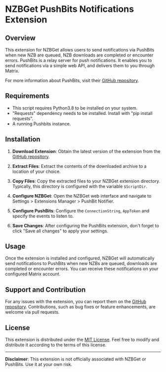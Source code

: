 # NZBGet PushBits Notifications Extension

## Overview

This extension for NZBGet allows users to send notifications via PushBits when new NZB are queued, NZB downloads are completed or encounter errors. PushBits is a relay server for push notifications. It enables you to send notifications via a simple web API, and delivers them to you through Matrix.

For more information about PushBits, visit their [GitHub repository](https://github.com/pushbits/server).

## Requirements
 - This script requires Python3.8 to be installed on your system.
 - "Requests" dependency needs to be installed. Install with "pip install requests".
 - A running Pushbits instance. 

## Installation

1. **Download Extension**: Obtain the latest version of the extension from the [GitHub repository](https://github.com/Richy1989/nzbget-pushbits-notification).

2. **Extract Files**: Extract the contents of the downloaded archive to a location of your choice.

3. **Copy Files**: Copy the extracted files to your NZBGet extension directory. Typically, this directory is configured with the variable `$ScriptDir`.

4. **Configure NZBGet**: Open the NZBGet web interface and navigate to Settings > Extensions Manager > PushBit Notifier.

5. **Configure PushBits**: Configure the `ConnectionString`, `AppToken` and specify the events to listen to. 

6. **Save Changes**: After configuring the PushBits extension, don't forget to click "Save all changes" to apply your settings.

## Usage

Once the extension is installed and configured, NZBGet will automatically send notifications to PushBits when new NZBs are queued, downloads are completed or encounter errors. You can receive these notifications on your configured Matrix account.

## Support and Contribution

For any issues with the extension, you can report them on the [GitHub repository](https://github.com/Richy1989/nzbget-pushbits-notification/issues). Contributions, such as bug fixes or feature enhancements, are welcome via pull requests.

## License

This extension is distributed under the [MIT License](MIT-LICENSE). Feel free to modify and distribute it according to the terms of this license.

---

**Disclaimer**: This extension is not officially associated with NZBGet or PushBits. Use it at your own risk.